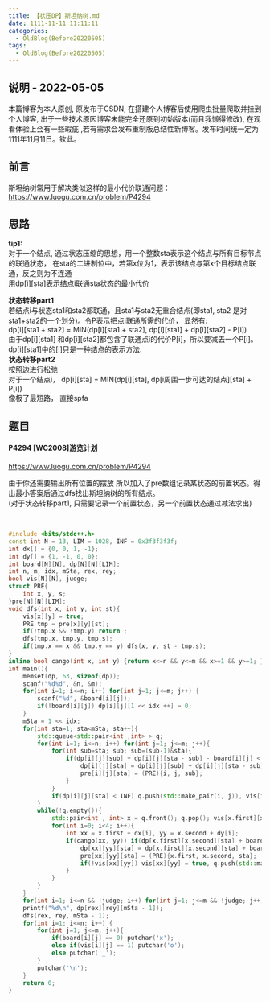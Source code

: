 ```yaml
---
title: 【状压DP】斯坦纳树.md
date: 1111-11-11 11:11:11
categories:
  - OldBlog(Before20220505)
tags:
  - OldBlog(Before20220505)
---
```


## 说明 - 2022-05-05
本篇博客为本人原创, 原发布于CSDN, 在搭建个人博客后使用爬虫批量爬取并挂到个人博客, 出于一些技术原因博客未能完全还原到初始版本(而且我懒得修改), 在观看体验上会有一些瑕疵 ,若有需求会发布重制版总结性新博客。发布时间统一定为1111年11月11日。钦此。

## 前言

斯坦纳树常用于解决类似这样的最小代价联通问题：<https://www.luogu.com.cn/problem/P4294>

## 思路

**tip1:**  
对于一个结点, 通过状态压缩的思想，用一个整数sta表示这个结点与所有目标节点的联通状态，
在sta的二进制位中，若第x位为1，表示该结点与第x个目标结点联通，反之则为不连通  
用dp[i][sta]表示结点i联通sta状态的最小代价

**状态转移part1**  
若结点i与状态sta1和sta2都联通，且sta1与sta2无重合结点(即sta1, sta2
是对sta1+sta2的一个划分)。令P表示把点i联通所需的代价， 显然有:  
dp[i][sta1 + sta2] = MIN(dp[i][sta1 + sta2], dp[i][sta1] + dp[i][sta2] - P[i])  
由于dp[i][sta1] 和dp[i][sta2]都包含了联通点i的代价P[i]，所以要减去一个P[i]。  
dp[i][sta1]中的[i]只是一种结点的表示方法.  
**状态转移part2**  
按照边进行松弛  
对于一个结点i， dp[i][sta] = MIN(dp[i][sta], dp[i周围一步可达的结点][sta] + P[i])  
像极了最短路， 直接spfa

## 题目

#### P4294 [WC2008]游览计划

<https://www.luogu.com.cn/problem/P4294>

由于你还需要输出所有位置的摆放 所以加入了pre数组记录某状态的前置状态。得出最小答案后通过dfs找出斯坦纳树的所有结点。  
(对于状态转移part1, 只需要记录一个前置状态，另一个前置状态通过减法求出)


​    
```cpp
#include <bits/stdc++.h>
const int N = 13, LIM = 1028, INF = 0x3f3f3f3f;
int dx[] = {0, 0, 1, -1};
int dy[] = {1, -1, 0, 0};
int board[N][N], dp[N][N][LIM];
int n, m, idx, mSta, rex, rey;
bool vis[N][N], judge;
struct PRE{
    int x, y, s;
}pre[N][N][LIM];
void dfs(int x, int y, int st){
    vis[x][y] = true;
    PRE tmp = pre[x][y][st];
    if(!tmp.x && !tmp.y) return ;
    dfs(tmp.x, tmp.y, tmp.s);
    if(tmp.x == x && tmp.y == y) dfs(x, y, st - tmp.s);
}
inline bool cango(int x, int y) {return x<=n && y<=m && x>=1 && y>=1; }
int main(){
    memset(dp, 63, sizeof(dp));
    scanf("%d%d", &n, &m);
    for(int i=1; i<=n; i++) for(int j=1; j<=m; j++) {
        scanf("%d", &board[i][j]);
        if(!board[i][j]) dp[i][j][1 << idx ++] = 0;
    }
    mSta = 1 << idx;
    for(int sta=1; sta<mSta; sta++){
        std::queue<std::pair<int ,int> > q;
        for(int i=1; i<=n; i++) for(int j=1; j<=m; j++){
            for(int sub=sta; sub; sub=(sub-1)&sta){
                if(dp[i][j][sub] + dp[i][j][sta - sub] - board[i][j] < dp[i][j][sta]){
                    dp[i][j][sta] = dp[i][j][sub] + dp[i][j][sta - sub] - board[i][j];
                    pre[i][j][sta] = (PRE){i, j, sub};
                }
            }
            if(dp[i][j][sta] < INF) q.push(std::make_pair(i, j)), vis[i][j] = true;
        }
        while(!q.empty()){
            std::pair<int , int> x = q.front(); q.pop(); vis[x.first][x.second] = false;
            for(int i=0; i<4; i++){
                int xx = x.first + dx[i], yy = x.second + dy[i];
                if(cango(xx, yy)) if(dp[x.first][x.second][sta] + board[xx][yy] < dp[xx][yy][sta]){
                    dp[xx][yy][sta] = dp[x.first][x.second][sta] + board[xx][yy];
                    pre[xx][yy][sta] = (PRE){x.first, x.second, sta};
                    if(!vis[xx][yy]) vis[xx][yy] = true, q.push(std::make_pair(xx, yy));
                }
            }
        }
    }
    for(int i=1; i<=n && !judge; i++) for(int j=1; j<=m && !judge; j++) if(!board[i][j]) rex = i, rey = j, judge = true;
    printf("%d\n", dp[rex][rey][mSta - 1]);
    dfs(rex, rey, mSta - 1);
    for(int i=1; i<=n; i++) {
        for(int j=1; j<=m; j++){
            if(board[i][j] == 0) putchar('x');
            else if(vis[i][j] == 1) putchar('o');
            else putchar('_');
        }
        putchar('\n');
    }
    return 0;
}
```

